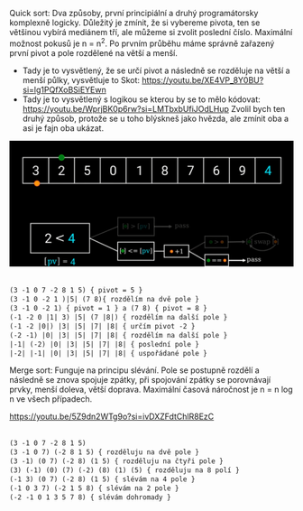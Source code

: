 Quick sort: Dva způsoby, první principiální a druhý programátorsky komplexně logicky.
Důležitý je zmínit, že si vybereme pivota, ten se většinou vybírá mediánem tří, ale můžeme si zvolit poslední číslo.
Maximální možnost pokusů je n = n$^2$. Po prvním průběhu máme správně zařazený první pivot a pole rozdělené na větší a menší.
- Tady je to vysvětlený, že se určí pivot a následně se rozděluje na větší a menší půlky, vysvětluje to Skot: https://youtu.be/XE4VP_8Y0BU?si=lg1PQfXoBSiEYEwn
- Tady je to vysvětlený s logikou se kterou by se to mělo kódovat: https://youtu.be/WprjBK0p6rw?si=LMTbxbUfiJOdLHup
Zvolil bych ten druhý způsob, protože se u toho blýskneš jako hvězda, ale zmínit oba a asi je fajn oba ukázat.

![](Pasted%20image%2020240514151823.png)

``` Text

(3 -1 0 7 -2 8 1 5) { pivot = 5 }
(3 -1 0 -2 1 )|5| (7 8){ rozdělím na dvě pole }
(3 -1 0 -2 1) { pivot = 1 } a (7 8) { pivot = 8 }
(-1 -2 0 |1| 3) |5| (7 |8|) { rozdělím na další pole }
(-1 -2 |0|) |3| |5| |7| |8| { určím pivot -2 }
(-2 -1) |0| |3| |5| |7| |8| { rozdělím na další pole }
|-1| (-2) |0| |3| |5| |7| |8| { poslední pole }
|-2| |-1| |0| |3| |5| |7| |8| { uspořádané pole }

```

Merge sort: Funguje na principu slévání. Pole se postupně rozdělí a následně se znova spojuje zpátky, při spojování zpátky se porovnávají prvky, menší doleva, větší doprava.
Maximální časová náročnost je n = n log n ve všech případech.

https://youtu.be/5Z9dn2WTg9o?si=ivDXZFdtChlR8EzC

``` Text 

(3 -1 0 7 -2 8 1 5) 
(3 -1 0 7) (-2 8 1 5) { rozděluju na dvě pole }
(3 -1) (0 7) (-2 8) (1 5) { rozděluju na čtyři pole }
(3) (-1) (0) (7) (-2) (8) (1) (5) { rozděluju na 8 polí }
(-1 3) (0 7) (-2 8) (1 5) { slévám na 4 pole }
(-1 0 3 7) (-2 1 5 8) { slévám na 2 pole }
(-2 -1 0 1 3 5 7 8) { slévám dohromady }


```